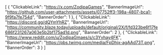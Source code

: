 [
    {
        "ClickableLink": "https://x.com/ZodipaGames",
        "BannerImageUrl": "https://github.com/user-attachments/assets/07752ff3-198a-4807-bca1-9f9fa7fe754d",
        "BannerOrder": 1
    },
    {
        "ClickableLink": "https://discord.gg/dQYmYhRZ",
        "BannerImageUrl": "https://community.blaze.today/uploads/default/original/2X/f/fd323be6f17fe686f231267a063e5b2bf175ad1d.png",
        "BannerOrder": 2
    },
    {
        "ClickableLink": "https://www.reddit.com/u/ZodipaGmaes/s/c3Yvhay4FK",
        "BannerImageUrl": "https://pbs.twimg.com/media/FpDhjx-agAAd73T.png",
        "BannerOrder": 3
    }
]

